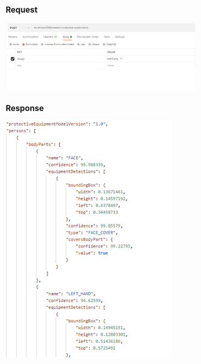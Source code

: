 ## Request

![Request](image/DetectProtectiveEquipmentsRequest.png)

## Response

![Response](image/DetectProtectiveEquipmentsResponse.png)
